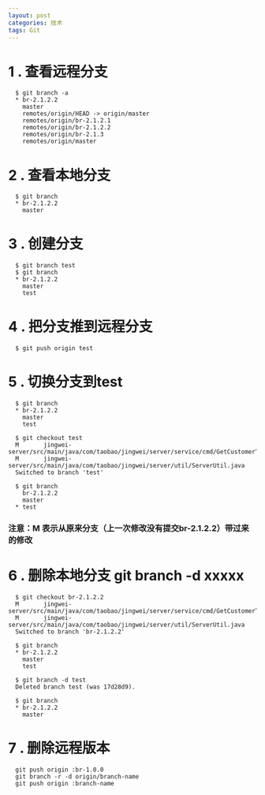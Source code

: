 ```yaml
---
layout: post
categories: 技术
tags: Git   
---
```


# 1 . 查看远程分支

      $ git branch -a  
	  * br-2.1.2.2  
		master  
		remotes/origin/HEAD -> origin/master  
		remotes/origin/br-2.1.2.1  
		remotes/origin/br-2.1.2.2  
		remotes/origin/br-2.1.3  
		remotes/origin/master 
 
# 2 . 查看本地分支

      $ git branch  
	  * br-2.1.2.2  
        master 

# 3 . 创建分支
    
      $ git branch test    
      $ git branch  
      * br-2.1.2.2  
        master  
        test

# 4 . 把分支推到远程分支

      $ git push origin test 

# 5 . 切换分支到test

      $ git branch  
      * br-2.1.2.2  
        master  
        test

      $ git checkout test  
      M       jingwei-server/src/main/java/com/taobao/jingwei/server/service/cmd/GetCustomerTarCmd.java  
      M       jingwei-server/src/main/java/com/taobao/jingwei/server/util/ServerUtil.java  
      Switched to branch 'test'  

      $ git branch  
        br-2.1.2.2  
        master  
      * test
### 注意：M 表示从原来分支（上一次修改没有提交br-2.1.2.2）带过来的修改

# 6 . 删除本地分支  git branch -d xxxxx

      $ git checkout br-2.1.2.2  
      M       jingwei-server/src/main/java/com/taobao/jingwei/server/service/cmd/GetCustomerTarCmd.java  
      M       jingwei-server/src/main/java/com/taobao/jingwei/server/util/ServerUtil.java  
      Switched to branch 'br-2.1.2.2'

      $ git branch    
      * br-2.1.2.2  
        master  
        test  

      $ git branch -d test  
      Deleted branch test (was 17d28d9).

      $ git branch    
      * br-2.1.2.2  
        master   

# 7 . 删除远程版本

      git push origin :br-1.0.0
      git branch -r -d origin/branch-name  
      git push origin :branch-name  
